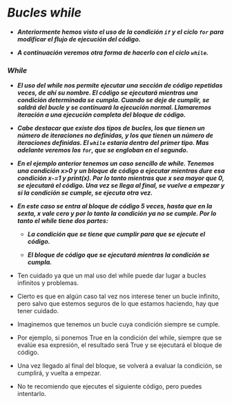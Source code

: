 # **_Bucles while_**

- **_Anteriormente hemos visto el uso de la condición ```if``` y el ciclo ```for``` para modificar el flujo de ejecución del código._**
  
- **_A continuación veremos otra forma de hacerlo con el ciclo ```while```._**

### **_While_**

- **_El uso del while nos permite ejecutar una sección de código repetidas veces, de ahí su nombre. El código se ejecutará mientras una condición determinada se cumpla. Cuando se deje de cumplir, se saldrá del bucle y se continuará la ejecución normal. Llamaremos iteración a una ejecución completa del bloque de código._**

- **_Cabe destacar que existe dos tipos de bucles, los que tienen un número de iteraciones no definidas, y los que tienen un número de iteraciones definidas. El ```while``` estaría dentro del primer tipo. Mas adelante veremos los ```for```, que se engloban en el segundo._**

- **_En el ejemplo anterior tenemos un caso sencillo de while. Tenemos una condición x>0 y un bloque de código a ejecutar mientras dure esa condición x-=1 y print(x). Por lo tanto mientras que x sea mayor que 0, se ejecutará el código. Una vez se llega al final, se vuelve a empezar y si la condición se cumple, se ejecuta otra vez._**
  
- **_En este caso se entra al bloque de código 5 veces, hasta que en la sexta, x vale cero y por lo tanto la condición ya no se cumple. Por lo tanto el while tiene dos partes:_**

  - **_La condición que se tiene que cumplir para que se ejecute el código._**
  
  - **_El bloque de código que se ejecutará mientras la condición se cumpla._**

- Ten cuidado ya que un mal uso del while puede dar lugar a bucles infinitos y problemas.
  
- Cierto es que en algún caso tal vez nos interese tener un bucle infinito, pero salvo que estemos seguros de lo que estamos haciendo, hay que tener cuidado.
  
- Imaginemos que tenemos un bucle cuya condición siempre se cumple.
  
- Por ejemplo, si ponemos True en la condición del while, siempre que se evalúe esa expresión, el resultado será True y se ejecutará el bloque de código.
  
- Una vez llegado al final del bloque, se volverá a evaluar la condición, se cumplirá, y vuelta a empezar.
  
- No te recomiendo que ejecutes el siguiente código, pero puedes intentarlo.
